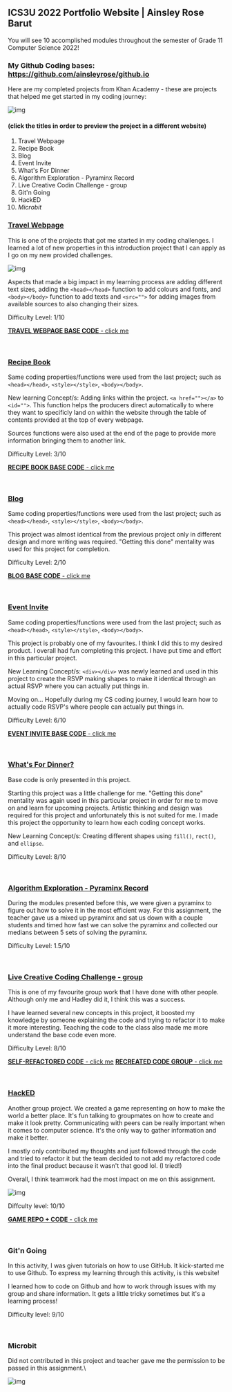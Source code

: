 ## ICS3U 2022 Portfolio Website | Ainsley Rose Barut
You will see 10 accomplished modules throughout the semester of Grade 11 Computer Science 2022!

### My Github Coding bases: https://github.com/ainsleyrose/github.io

Here are my completed projects from Khan Academy - these are projects that helped me get started in my coding journey:

![img](https://media3.giphy.com/media/kyLYXonQYYfwYDIeZl/giphy.gif?cid=ecf05e470a640f9059d6ed709cbf77d42b6b94d355de5efa&rid=giphy.gif&ct=g)

#### **(click the titles in order to preview the project in a different website)**

1. Travel Webpage
2. Recipe Book
3. Blog
4. Event Invite
5. What's For Dinner
6. Algorithm Exploration - Pyraminx Record
7. Live Creative Codin Challenge - group
8. Git'n Going
9. HackED
10. _Microbit_

### [Travel Webpage](https://rawcdn.githack.com/ainsleyrose/HTML-CSS-JS-Projects/a8e4b09ce2837d8449c4bb2f327bf3f6a9c37197/index.html)

This is one of the projects that got me started in my coding challenges. I learned a lot of new properties in this 
introduction project that I can apply as I go on my new provided challenges. 

![img](https://images.unsplash.com/photo-1461727885569-b2ddec0c4328?ixlib=rb-1.2.1&ixid=MnwxMjA3fDB8MHxjb2xsZWN0aW9uLXBhZ2V8MXw2NzA2NTd8fGVufDB8fHx8&w=1000&q=80)

Aspects that made a big impact in my learning process are adding different text sizes, adding the ```<head></head>```  function to add colours and fonts, and ```<body></body>``` function to add texts and ```<src="">``` for adding images from available sources to also changing their sizes.

Difficulty Level: 1/10

[**TRAVEL WEBPAGE BASE CODE** - click me](https://github.com/ainsleyrose/HTML-CSS-JS-Projects/commit/6d4ba7d9227e615f1a27a539a39a5bdf5c057771)

<br>

### [Recipe Book](https://rawcdn.githack.com/ainsleyrose/HTML-CSS-JS-Projects/a8e4b09ce2837d8449c4bb2f327bf3f6a9c37197/index2.html)

Same coding properties/functions were used from the last project; such as ```<head></head>```, ```<style></style>```, ```<body></body>```.

New learning Concept/s:
Adding links within the project. ```<a href=""></a>``` to ```<id="">```. This function helps the producers direct automatically to where they want to specificly land on within the website through the table of contents provided at the top of every webpage.

Sources functions were also used at the end of the page to provide more information bringing them to another link.

Difficulty Level: 3/10

[**RECIPE BOOK BASE CODE** - click me](https://github.com/ainsleyrose/HTML-CSS-JS-Projects/commit/a4263e1ed1922fcb7e28d39bc15e4998f33471fb)

<br>


### [Blog](https://rawcdn.githack.com/ainsleyrose/HTML-CSS-JS-Projects/a8e4b09ce2837d8449c4bb2f327bf3f6a9c37197/index3.html)

Same coding properties/functions were used from the last project; such as ```<head></head>```, ```<style></style>```, ```<body></body>```.

This project was almost identical from the previous project only in different design and more writing was required. "Getting this done" mentality was used for this project for completion.

Difficulty Level: 2/10

[**BLOG BASE CODE** - click me](https://github.com/ainsleyrose/HTML-CSS-JS-Projects/commit/da881690660221a479259c42445d831d48f5aa3a)

<br>

### [Event Invite](https://rawcdn.githack.com/ainsleyrose/HTML-CSS-JS-Projects/a8e4b09ce2837d8449c4bb2f327bf3f6a9c37197/index4.html)

Same coding properties/functions were used from the last project; such as ```<head></head>```, ```<style></style>```, ```<body></body>```.

This project is probably one of my favourites. I think I did this to my desired product. I overall had fun completing this project. I have put time and effort in this particular project.

New Learning Concept/s:
```<div></div>``` was newly learned and used in this project to create the RSVP making shapes to make it identical through an actual RSVP where you can actually put things in.

Moving on...
Hopefully during my CS coding journey, I would learn how to actually code RSVP's where people can actually put things in.

Difficulty Level: 6/10

[**EVENT INVITE BASE CODE** - click me](https://github.com/ainsleyrose/HTML-CSS-JS-Projects/commit/67fdd96b8baeca8e2797b2772546fe8b44c0f01a)

<br>

### [What's For Dinner?](https://github.com/ainsleyrose/HTML-CSS-JS-Projects/blob/main/index5.javascript)

Base code is only presented in this project.

Starting this project was a little challenge for me. "Getting this done" mentality was again used in this particular project in order for me to move on and learn for upcoming projects. Artistic thinking and design was required for this project and unfortunately this is not suited for me. I made this project the opportunity to learn how each coding concept works. 

New Learning Concept/s:
Creating different shapes using ```fill()```, ```rect()```, and ```ellipse```.

Difficulty Level: 8/10

<br>

### [Algorithm Exploration - Pyraminx Record](https://github.com/ainsleyrose/HTML-CSS-JS-Projects/tree/Algorithms-Exploration-HTML-projs#readme)

During the modules presented before this, we were given a pyraminx to figure out how to solve it in the most efficient way. For this assignment, the teacher gave us a mixed up pyraminx and sat us down with a couple students and timed how fast we can solve the pyraminx and collected our medians between 5 sets of solving the pyraminx.

Difficulty Level: 1.5/10

<br>

### [Live Creative Coding Challenge - group](https://editor.p5js.org/hwarn1/sketches/WbSDbRg0U)
This is one of my favourite group work that I have done with other people. Although only me and Hadley did it, I think this was a success. 

I have learned several new concepts in this project, it boosted my knowledge by someone explaining the code and trying to refactor it to make it more interesting. Teaching the code to the class also made me more understand the base code even more.

Difficulty Level: 8/10

[**SELF-REFACTORED CODE** - click me](https://github.com/ainsleyrose/HTML-CSS-JS-Projects/blob/main/RefactoredWaterRipples)
[**RECREATED CODE GROUP** - click me](https://github.com/ainsleyrose/HTML-CSS-JS-Projects/blob/main/changes.coding-challenge)

<br>


### [HackED](https://docs.google.com/presentation/d/1TLIfjdqSlH51wjZor2eyubJb2vBfvrUQMy60olOFt2s/edit#slide=id.gb77f0cf075_0_0)

Another group project. We created a game representing on how to make the world a better place. It's fun talking to groupmates on how to create and make it look pretty. Communicating with peers can be really important when it comes to computer science. It's the only way to gather information and make it better. 

I mostly only contributed my thoughts and just followed through the code and tried to refactor it but the team decided to not add my refactored code into the final product because it wasn't that good lol. (I tried!)

Overall, I think teamwork had the most impact on me on this assignment.

![img](https://media3.giphy.com/media/ieJhqWk0LcNqbE2dTj/giphy.gif?cid=ecf05e47u8xbv7vuqdjb0k5lj3515x5fj5gklhwe58jrjtac&rid=giphy.gif&ct=g)

Diffculty level: 10/10

[**GAME REPO + CODE** - click me](https://github.com/hwarn1/Hackathon#readme)

<br>

### Git'n Going

In this activity, I was given tutorials on how to use GitHub. It kick-started me to use Github. To express my learning through this activity, is this website!

I learned how to code on Github and how to work through issues with my group and share information. It gets a little tricky sometimes but it's a learning process!

Difficulty level: 9/10

<br>

### Microbit

Did not contributed in this project and teacher gave me the permission to be passed in this assignment.\

![img](https://media4.giphy.com/media/7SF5scGB2AFrgsXP63/giphy.gif?cid=ecf05e47hwrnkmuh4g2ftj013rshaxgek06w1fjarh07bbuo&rid=giphy.gif&ct=g)

<br>
